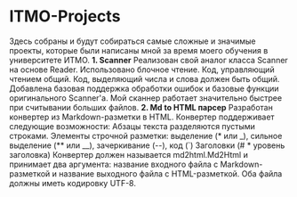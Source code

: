 # ITMO-Projects
Здесь собраны и будут собираться самые сложные и значимые проекты, которые были написаны мной за время моего обучения в университете ИТМО.
**1. Scanner**
    Реализован свой аналог класса Scanner на основе Reader.
    Использовано блочное чтение. Код, управляющий чтением общий.
    Код, выделяющий числа и слова должен быть общий.
    Добавлена базовая поддержка обработки ошибок и базовые функции оригинального Scanner'а.
    Мой сканнер работает значительно быстрее при считывании больших файлов.
**2. Md to HTML парсер**
    Разработан конвертер из Markdown-разметки в HTML.
    Конвертер поддерживает следующие возможности:
    Абзацы текста разделяются пустыми строками.
    Элементы строчной разметки: выделение (* или _), сильное выделение (** или __), зачеркивание (--), код (`)
    Заголовки (# * уровень заголовка) 
Конвертер должен называется md2html.Md2Html и принимает два аргумента: название входного файла с Markdown-разметкой и название выходного файла c HTML-разметкой. Оба файла должны иметь кодировку UTF-8.
